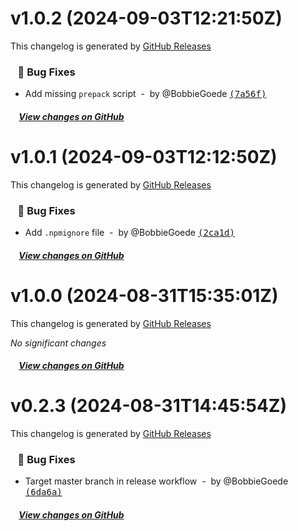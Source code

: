 # v1.0.2 (2024-09-03T12:21:50Z)

This changelog is generated by [GitHub Releases](https://github.com/BobbieGoede/nuxt-mail/releases/tag/v1.0.2)

### &nbsp;&nbsp;&nbsp;🐞 Bug Fixes

- Add missing `prepack` script &nbsp;-&nbsp; by @BobbieGoede [<samp>(7a56f)</samp>](https://github.com/BobbieGoede/nuxt-mail/commit/7a56fb5)

##### &nbsp;&nbsp;&nbsp;&nbsp;[View changes on GitHub](https://github.com/BobbieGoede/nuxt-mail/compare/v1.0.1...v1.0.2)


# v1.0.1 (2024-09-03T12:12:50Z)

This changelog is generated by [GitHub Releases](https://github.com/BobbieGoede/nuxt-mail/releases/tag/v1.0.1)

### &nbsp;&nbsp;&nbsp;🐞 Bug Fixes

- Add `.npmignore` file &nbsp;-&nbsp; by @BobbieGoede [<samp>(2ca1d)</samp>](https://github.com/BobbieGoede/nuxt-mail/commit/2ca1db4)

##### &nbsp;&nbsp;&nbsp;&nbsp;[View changes on GitHub](https://github.com/BobbieGoede/nuxt-mail/compare/v1.0.0...v1.0.1)


# v1.0.0 (2024-08-31T15:35:01Z)

This changelog is generated by [GitHub Releases](https://github.com/BobbieGoede/nuxt-mail/releases/tag/v1.0.0)

*No significant changes*

##### &nbsp;&nbsp;&nbsp;&nbsp;[View changes on GitHub](https://github.com/BobbieGoede/nuxt-mail/compare/v0.2.3...v1.0.0)


# v0.2.3 (2024-08-31T14:45:54Z)

This changelog is generated by [GitHub Releases](https://github.com/BobbieGoede/nuxt-mail/releases/tag/v0.2.3)

### &nbsp;&nbsp;&nbsp;🐞 Bug Fixes

- Target master branch in release workflow &nbsp;-&nbsp; by @BobbieGoede [<samp>(6da6a)</samp>](https://github.com/BobbieGoede/nuxt-mail/commit/6da6a9d)

##### &nbsp;&nbsp;&nbsp;&nbsp;[View changes on GitHub](https://github.com/BobbieGoede/nuxt-mail/compare/v0.2.2...v0.2.3)


